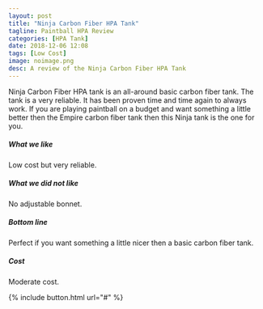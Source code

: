 ```yaml
---
layout: post
title: "Ninja Carbon Fiber HPA Tank"
tagline: Paintball HPA Review
categories: [HPA Tank]
date: 2018-12-06 12:08
tags: [Low Cost]
image: noimage.png
desc: A review of the Ninja Carbon Fiber HPA Tank
---
```


Ninja Carbon Fiber HPA tank is an all-around basic carbon fiber tank. The tank is a very reliable. It has been proven time and time again to always work. If you are playing paintball on a budget and want something a little better then the Empire carbon fiber tank then this Ninja tank is the one for you.

##### What we like

Low cost but very reliable. 

##### What we did not like

No adjustable bonnet.

##### Bottom line

Perfect if you want something a little nicer then a basic carbon fiber tank.

##### Cost 

Moderate cost.

{% include button.html url="#" %}

[aws]: # "Link to product at Amazon"
